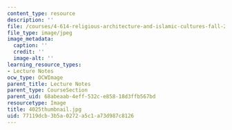 ```yaml
---
content_type: resource
description: ''
file: /courses/4-614-religious-architecture-and-islamic-cultures-fall-2002/77119dcb3b5a0272a5c1a73d987c8126_4025thumbnail.jpg
file_type: image/jpeg
image_metadata:
  caption: ''
  credit: ''
  image-alt: ''
learning_resource_types:
- Lecture Notes
ocw_type: OCWImage
parent_title: Lecture Notes
parent_type: CourseSection
parent_uid: 68abeaab-4eff-532c-e858-18d3ffb567bd
resourcetype: Image
title: 4025thumbnail.jpg
uid: 77119dcb-3b5a-0272-a5c1-a73d987c8126
---
```


